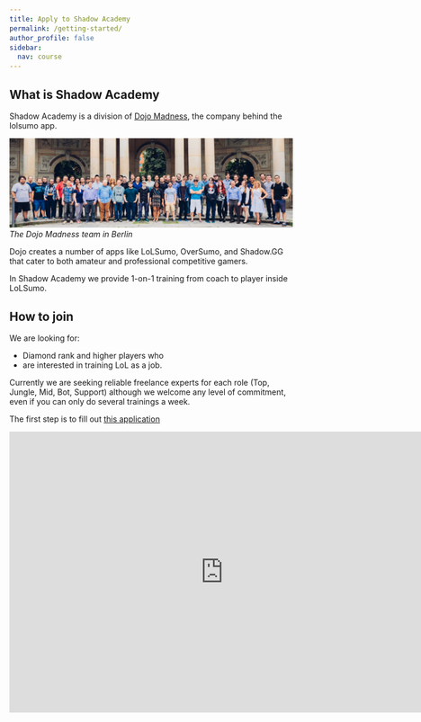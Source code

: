 ```yaml
---
title: Apply to Shadow Academy
permalink: /getting-started/
author_profile: false
sidebar:
  nav: course
---
```


## What is Shadow Academy

Shadow Academy is a division of [Dojo Madness](https://dojomadness.com/), the company behind the lolsumo app.

![Dojo Madness team in Berlin](/assets/images/dojo-team-lowfi.jpg)
*The Dojo Madness team in Berlin*

Dojo creates a number of apps like LoLSumo, OverSumo, and Shadow.GG that cater to both amateur and professional competitive gamers.

In Shadow Academy we provide 1-on-1 training from coach to player inside LoLSumo.

## How to join

We are looking for:

* Diamond rank and higher players who
* are interested in training LoL as a job.

Currently we are seeking reliable freelance experts for each role (Top, Jungle, Mid, Bot, Support) although we welcome any level of commitment, even if you can only do several trainings a week.

The first step is to fill out [this application](https://docs.google.com/forms/d/e/1FAIpQLSdARGz3i3CfZNvI23t9NACgd7XqGgL1XniFlkeByUzIW3AGPA/viewform?usp=sf_link)

<iframe src="https://docs.google.com/forms/d/e/1FAIpQLSdARGz3i3CfZNvI23t9NACgd7XqGgL1XniFlkeByUzIW3AGPA/viewform?embedded=true" width="760" height="500" frameborder="0" marginheight="0" marginwidth="0">Loading...</iframe>
